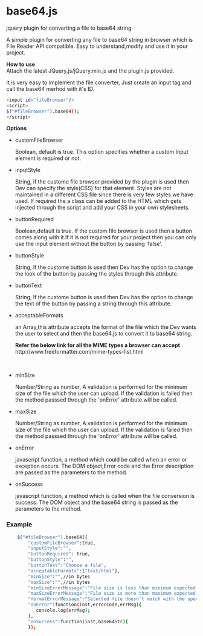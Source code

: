# base64.js
jquery plugin for converting a file to base64 string

A simple plugin for converting any file to base64 string in browser which is File Reader API compatible.
Easy to understand,modify and use it in your project.

<b>How to use</b><br/>
Attach the latest JQuery.js/jQuery.min.js and the plugin.js provided.

It is very easy to implement the file converter, Just create an input tag and call the base64 merhod with it's ID.

```sh
<input id="fileBrowser"/>
<script>
$("#fileBrowser").base64();
</script>
```

<b>Options</b><br/>
<ul>
<li>customFileBrowser</li>
<p>Boolean, default is true. This option specifies whether a custom Input element is required or not.
<br/></p>
<li>inputStyle</li>
<p>String, if the custome file browser provided by the plugin is used then Dev can specify the style(CSS) for that element.
Styles are not maintained in a different CSS file since there is very few styles we have used. If required the a class can be added to the HTML which gets injected through the script and add your CSS in your own stylesheets.
<br/></p>
<li>buttonRequired</li>
<p>Boolean,default is true. If the custom file browser is used then a button comes along with it.If it is not required for your project then you can only use the input element without the button by passing 'false'.
<br/></p>
<li>buttonStyle</li>
<p>String, If the custome button is used then Dev has the option to change the look of the button by passing the styles through this attribute.<br/></p>
<li>buttonText</li>
<p>String, If the custome button is used then Dev has the option to change the text of the button by passing a string through this attribute.<br/></p>
<li>acceptableFormats</li>
<p>an Array,this attribute accepts the format of the file which the Dev wants the user to select and then the base64.js to convert it to base64 string.<br/></p>
<b>Refer the below link for all the MIME types a browser can accept</b><br/>
<a>http://www.freeformatter.com/mime-types-list.html</a>
<p><br/></p>
<li>minSize</li>
<p>Number/String as number, A validation is performed for the minimum size of the file which the user can upload. If the validation is failed then the method passsed through the 'onError' attribute will be called.<br/></p>
<li>maxSize</li>
<p>Number/String as number, A validation is performed for the minimum size of the file which the user can upload. If the validation is failed then the method passsed through the 'onError' attribute will be called.<br/></p>
<li>onError</li>
<p>javascript function, a method which could be called when an error or exception occurs. The DOM object,Error code and the Error description are passed as the parameters to the method.<br/></p>
<li>onSuccess</li>
<p>javascript function, a method which is called when the file conversion is success. The DOM object and the base64 string is passed as the parameters to the method.<br/></p>
</ul>
<h3>Example</h3>

```sh
    $("#fileBrowser").base64({
 		"customFileBrowser":true,
 		"inputStyle":"",
 		"buttonRequired": true,
 		"buttonStyle":"",
 		"buttonText":"Choose a file",
 		"acceptableFormats":["text/html"],
 		"minSize":"",//in bytes
 		"maxSize":"",//in bytes
 		"minSizeErrorMessage":"File size is less than minimum expected size.",
 		"maxSizeErrorMessage":"File size is more than maximum expected size.",
 		"formatErrorMessage":"Selected file doesn't match with the specified formats.",
 		"onError":function(inst,errorCode,errMsg){
           console.log(errMsg);
 		},
 		"onSuccess":function(inst,base64Str){
 		});
```


